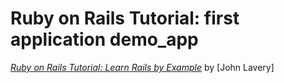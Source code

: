 # Ruby on Rails Tutorial: first application demo_app

[*Ruby on Rails Tutorial: Learn Rails by Example*](http://railstutorial.org/) by [John Lavery]
